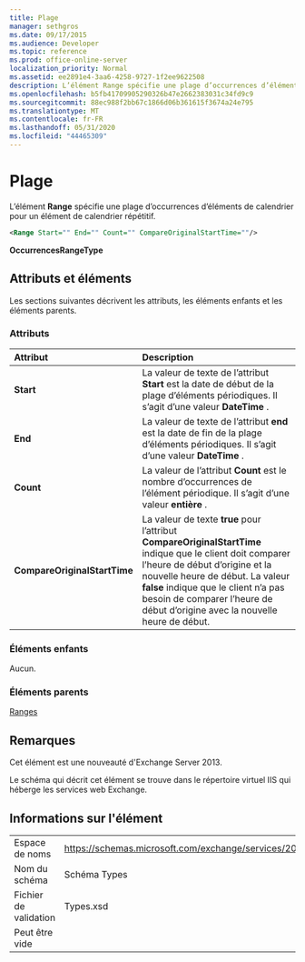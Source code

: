 ```yaml
---
title: Plage
manager: sethgros
ms.date: 09/17/2015
ms.audience: Developer
ms.topic: reference
ms.prod: office-online-server
localization_priority: Normal
ms.assetid: ee2891e4-3aa6-4258-9727-1f2ee9622508
description: L’élément Range spécifie une plage d’occurrences d’éléments de calendrier pour un élément de calendrier répétitif.
ms.openlocfilehash: b5fb41709905290326b47e2662383031c34fd9c9
ms.sourcegitcommit: 88ec988f2bb67c1866d06b361615f3674a24e795
ms.translationtype: MT
ms.contentlocale: fr-FR
ms.lasthandoff: 05/31/2020
ms.locfileid: "44465309"
---
```

# <a name="range"></a>Plage

L’élément **Range** spécifie une plage d’occurrences d’éléments de calendrier pour un élément de calendrier répétitif. 
  
```XML
<Range Start="" End="" Count="" CompareOriginalStartTime=""/>
```

 **OccurrencesRangeType**
## <a name="attributes-and-elements"></a>Attributs et éléments

Les sections suivantes décrivent les attributs, les éléments enfants et les éléments parents.
  
### <a name="attributes"></a>Attributs

|**Attribut**|**Description**|
|:-----|:-----|
|**Start** <br/> |La valeur de texte de l’attribut **Start** est la date de début de la plage d’éléments périodiques. Il s’agit d’une valeur **DateTime** .  <br/> |
|**End** <br/> |La valeur de texte de l’attribut **end** est la date de fin de la plage d’éléments périodiques. Il s’agit d’une valeur **DateTime** .  <br/> |
|**Count** <br/> |La valeur de l’attribut **Count** est le nombre d’occurrences de l’élément périodique. Il s’agit d’une valeur **entière** .  <br/> |
|**CompareOriginalStartTime** <br/> |La valeur de texte **true** pour l’attribut **CompareOriginalStartTime** indique que le client doit comparer l’heure de début d’origine et la nouvelle heure de début. La valeur **false** indique que le client n’a pas besoin de comparer l’heure de début d’origine avec la nouvelle heure de début.  <br/> |
   
### <a name="child-elements"></a>Éléments enfants

Aucun.
  
### <a name="parent-elements"></a>Éléments parents

[Ranges](ranges.md)
  
## <a name="remarks"></a>Remarques

Cet élément est une nouveauté d'Exchange Server 2013.
  
Le schéma qui décrit cet élément se trouve dans le répertoire virtuel IIS qui héberge les services web Exchange.
  
## <a name="element-information"></a>Informations sur l'élément

|||
|:-----|:-----|
|Espace de noms  <br/> |https://schemas.microsoft.com/exchange/services/2006/types  <br/> |
|Nom du schéma  <br/> |Schéma Types  <br/> |
|Fichier de validation  <br/> |Types.xsd  <br/> |
|Peut être vide  <br/> ||
   

